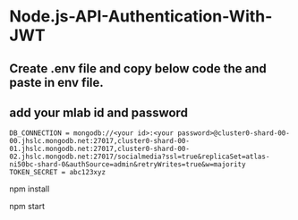 # Node.js-API-Authentication-With-JWT


## Create .env file and copy below code the and paste in env file.

## add your mlab id and password

    DB_CONNECTION = mongodb://<your id>:<your password>@cluster0-shard-00-00.jhslc.mongodb.net:27017,cluster0-shard-00-01.jhslc.mongodb.net:27017,cluster0-shard-00-     02.jhslc.mongodb.net:27017/socialmedia?ssl=true&replicaSet=atlas-ni50bc-shard-0&authSource=admin&retryWrites=true&w=majority
    TOKEN_SECRET = abc123xyz

 npm install
 
 npm start
